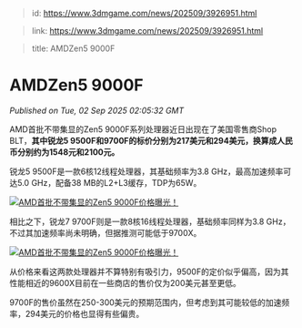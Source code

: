 > id: https://www.3dmgame.com/news/202509/3926951.html

> link: https://www.3dmgame.com/news/202509/3926951.html

> title: AMDZen5 9000F

# AMDZen5 9000F
_Published on Tue, 02 Sep 2025 02:05:32 GMT_

AMD首批不带集显的Zen5 9000F系列处理器近日出现在了美国零售商Shop BLT，**其中锐龙5 9500F和9700F的标价分别为217美元和294美元，换算成人民币分别约为1548元和2100元。**

锐龙5 9500F是一款6核12线程处理器，其基础频率为3.8 GHz，最高加速频率可达5.0 GHz，配备38 MB的L2+L3缓存，TDP为65W。

[![AMD首批不带集显的Zen5 9000F价格曝光！](https://img.3dmgame.com/uploads/images/xiaz/20250902/1756778716_215665.png)](https://img1.mydrivers.com/img/20250902/eb567b41-c0e8-4d14-be03-d1623e2eef6c.png)

相比之下，锐龙7 9700F则是一款8核16线程处理器，基础频率同样为3.8 GHz，不过其加速频率尚未明确，但据推测可能低于9700X。

[![AMD首批不带集显的Zen5 9000F价格曝光！](https://img.3dmgame.com/uploads/images/xiaz/20250902/1756778716_246814.png)](https://img1.mydrivers.com/img/20250902/6ff2d566-5571-4c76-956d-257ca5b2a5bc.png)

从价格来看这两款处理器并不算特别有吸引力，9500F的定价似乎偏高，因为其性能相近的9600X目前在一些商店的售价仅为200美元甚至更低。

9700F的售价虽然在250-300美元的预期范围内，但考虑到其可能较低的加速频率，294美元的价格也显得有些偏贵。
